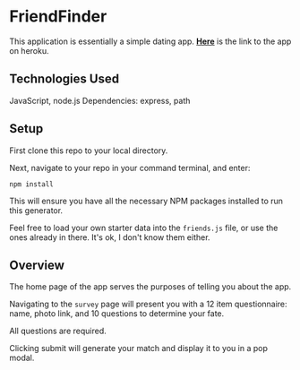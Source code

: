 # FriendFinder

This application is essentially a simple dating app. [**Here**](https://friendfinder-gt-bootcamp.herokuapp.com/) is the link to the app on heroku.

## Technologies Used
JavaScript, node.js 
Dependencies: express, path

## Setup

First clone this repo to your local directory.

Next, navigate to your repo in your command terminal, and enter:

`npm install`

This will ensure you have all the necessary NPM packages installed to run this generator.

Feel free to load your own starter data into the `friends.js` file, or use the ones already in there. It's ok, I don't know them either.

## Overview

The home page of the app serves the purposes of telling you about the app.

Navigating to the `survey` page will present you with a 12 item questionnaire: name, photo link, and 10 questions to determine your fate.

All questions are required.

Clicking submit will generate your match and display it to you in a pop modal.
